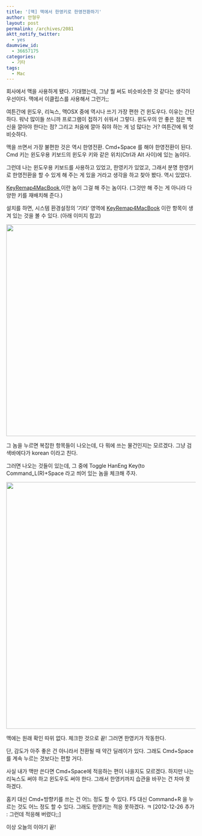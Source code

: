 ```yaml
---
title: '[맥] 맥에서 한영키로 한영전환하기'
author: 안형우
layout: post
permalink: /archives/2081
aktt_notify_twitter:
  - yes
daumview_id:
  - 36657175
categories:
  - 기타
tags:
  - Mac
---
```

회사에서 맥을 사용하게 됐다. 기대했는데, 그냥 뭘 써도 비슷비슷한 것 같다는 생각이 우선이다. 맥에서 이클립스를 사용해서 그런가;;

여튼간에 윈도우, 리눅스, 맥OSX 중에 역시나 쓰기 가장 편한 건 윈도우다. 이유는 간단하다. 워낙 많이들 쓰니까 프로그램이 접하기 쉬워서 그렇다. 윈도우의 안 좋은 점은 백신을 깔아야 한다는 점? 그리고 처음에 깔아 줘야 하는 게 넘 많다는 거? 여튼간에 뭐 엇비슷하다.

맥을 쓰면서 가장 불편한 것은 역시 한영전환. Cmd+Space 를 해야 한영전환이 된다. Cmd 키는 윈도우용 키보드의 윈도우 키와 같은 위치(Ctrl과 Alt 사이)에 있는 놈이다.

그런데 나는 윈도우용 키보드를 사용하고 있었고, 한영키가 있었고, 그래서 분명 한영키로 한영전환을 할 수 있게 해 주는 게 있을 거라고 생각을 하고 찾아 봤다. 역시 있었다.

[KeyRemap4MacBook ][1]이란 놈이 그걸 해 주는 놈이다. (그것만 해 주는 게 아니라 다양한 키를 재배치해 준다.)

설치를 하면, 시스템 환경설정의 &#8216;기타&#8217; 영역에 [KeyRemap4MacBook][1] 이란 항목이 생겨 있는 것을 볼 수 있다. (아래 이미지 참고)

<p style="text-align: center;">
  <img class="aligncenter" alt="" src="https://mytory.net/uploads/legacy/keyRemap4MacBook/KeyRemap4MacBookSystemEnvironment.jpg" width="670" height="562" />
</p>

그 놈을 누르면 복잡한 항목들이 나오는데, 다 뭐에 쓰는 물건인지는 모르겠다. 그냥 검색바에다가 korean 이라고 친다.

그러면 나오는 것들이 있는데, 그 중에 Toggle HanEng Key(to Command_L(R)+Space 라고 씌어 있는 놈을 체크해 주자.

<p style="text-align: center;">
  <img class="aligncenter" alt="" src="https://mytory.net/uploads/legacy/keyRemap4MacBook/KeyRemap4MacBookSetup.jpg" width="670" height="655" />
</p>

맥에는 원래 확인 따위 없다. 체크한 것으로 끝! 그러면 한영키가 작동한다.

단, 감도가 아주 좋은 건 아니라서 전환될 때 약간 딜레이가 있다. 그래도 Cmd+Space 를 계속 누르는 것보다는 편할 거다.

사실 내가 맥만 쓴다면 Cmd+Space에 적응하는 편이 나을지도 모르겠다. 하지만 나는 리눅스도 써야 하고 윈도우도 써야 한다. 그래서 한영키까지 습관을 바꾸는 건 차마 못 하겠다.

홈키 대신 Cmd+방향키를 쓰는 건 어느 정도 할 수 있다. F5 대신 Command+R 을 누르는 것도 어느 정도 할 수 있다. 그래도 한영키는 적응 못하겠다. ㅋ [2012-12-26 추가 : 그런데 적응해 버렸다;;]

이상 오늘의 이야기 끝!

 [1]: http://pqrs.org/macosx/keyremap4macbook/